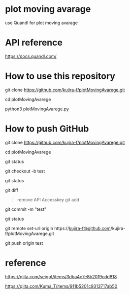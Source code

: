 # plot moving avarage
use Quandl for plot moving avarage

# API reference
https://docs.quandl.com/

# How to use this repository
git clone https://github.com/kujira-f/plotMovingAvarege.git

cd plotMovingAvarege

python3 plotMovingAvarege.py

# How to push GitHub
git clone https://github.com/kujira-f/plotMovingAvarege.git

cd plotMovingAvarege

git status

git checkout -b test

git status

git diff

> remove API Accesskey
git add .

git commit -m "test"

git status

git remote set-url origin https://kujira-f@github.com/kujira-f/plotMovingAvarege.git

git push origin test

# reference
https://qiita.com/seigot/items/3dba4c7e8b2019cdd818

https://qiita.com/Kuma_T/items/911b5201c9313717ab50
